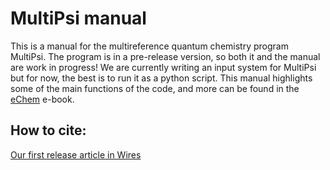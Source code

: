 # MultiPsi manual

This is a manual for the multireference quantum chemistry program MultiPsi. 
The program is in a pre-release version, so both it and the manual are work in progress!
We are currently writing an input system for MultiPsi but for now, the best is to run it as
a python script. This manual highlights some of the main functions of the code, and more can be found
in the [eChem](https://kthpanor.github.io/echem) e-book.

## How to cite:
[Our first release article in Wires](https://wires.onlinelibrary.wiley.com/doi/full/10.1002/wcms.1675)
